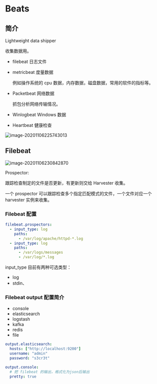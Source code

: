 # Beats



## 简介

Lightweight data shipper

收集数据用。

- filebeat 日志文件

- metricbeat 度量数据

  例如操作系统的 cpu 数据，内存数据，磁盘数据，常用的软件的指标等。

- Packetbeat 网络数据

  抓包分析网络传输情况。

- Winlogbeat Windows 数据

- Heartbeat 健康检查

![image-20201106225743013](https://image-hosting.jellyfishmix.com/20201106225743.png)



## Filebeat

![image-20201106230842870](https://image-hosting.jellyfishmix.com/20201106230842.png)

Prospector:

跟踪检查制定的文件是否更新，有更新则交给 Harvester 收集。

一个 prospector 可以跟踪检查多个指定匹配模式的文件，一个文件对应一个 harvester 实例来收集。

### Filebeat 配置

```yml
filebeat.prospectors:
  - input_type: log
    paths: 
      - /var/log/apache/httpd-*.log
  - input_type: log
    paths:
      - /var/logs/messages
      - /var/log/*.log
```

input_type 目前有两种可选类型：

- log
- stdin、

### Filebeat output 配置简介

- console
- elasticsearch
- logstash
- kafka
- redis
- file

```yaml
output.elasticsearch:
  hosts: ["http://localhost:9200"]
  username: "admin"
  password: "s3cr3t"

output.console:
  # 把 filebeat 的输出，格式化为json后输出
  pretty: true
```

